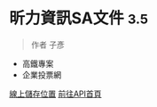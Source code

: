 <!-- ![logo](_media/icon.svg) -->

# 昕力資訊SA文件 <small>3.5</small>

> 作者 子彥

- 高鐵專案
- 企業投票網

[線上儲存位置](https://github.com/docsifyjs/docsify/)
[前往API首頁](#昕力資訊SA文件)